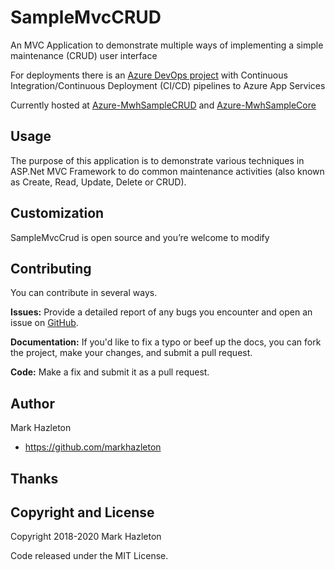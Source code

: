 # SampleMvcCRUD
An MVC Application to demonstrate multiple ways of implementing a simple maintenance (CRUD) user interface

For deployments there is an [Azure DevOps project](https://dev.azure.com/markhazleton/SampleMvcCRUD) with Continuous Integration/Continuous Deployment (CI/CD) pipelines to Azure App Services


Currently hosted at [Azure-MwhSampleCRUD](https://mwhsamplecrud.azurewebsites.net/) and [Azure-MwhSampleCore](https://mwhsamplecore.azurewebsites.net/) 
## Usage

The purpose of this application is to demonstrate various techniques in ASP.Net MVC Framework to do common maintenance activities (also known as Create, Read, Update, Delete or CRUD). 


## Customization

SampleMvcCrud is open source and you’re welcome to modify 


## Contributing

You can contribute in several ways.

**Issues:** Provide a detailed report of any bugs you encounter and open an issue on [GitHub](https://github.com/markhazleton/SampleMvcCrud/issues).

**Documentation:** If you'd like to fix a typo or beef up the docs, you can fork the project, make your changes, and submit a pull request.

**Code:** Make a fix and submit it as a pull request. 

## Author

Mark Hazleton

+ https://github.com/markhazleton

## Thanks

## Copyright and License

Copyright 2018-2020 Mark Hazleton

Code released under the MIT License.
